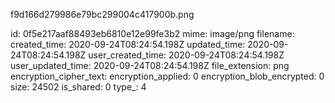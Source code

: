 f9d166d279986e79bc299004c417900b.png

id: 0f5e217aaf88493eb6810e12e99fe3b2
mime: image/png
filename: 
created_time: 2020-09-24T08:24:54.198Z
updated_time: 2020-09-24T08:24:54.198Z
user_created_time: 2020-09-24T08:24:54.198Z
user_updated_time: 2020-09-24T08:24:54.198Z
file_extension: png
encryption_cipher_text: 
encryption_applied: 0
encryption_blob_encrypted: 0
size: 24502
is_shared: 0
type_: 4